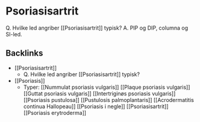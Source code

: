 # Psoriasisartrit
Q. Hvilke led angriber [[Psoriasisartrit]] typisk?
A. PIP og DIP, columna og SI-led.

## Backlinks
* [[Psoriasisartrit]]
	* Q. Hvilke led angriber [[Psoriasisartrit]] typisk?
* [[Psoriasis]]
	* Typer:
		[[Nummulat psoriasis vulgaris]]
		[[Plaque psoriasis vulgaris]]
		[[Guttat psoriasis vulgaris]]
		[[Intertriginøs psoriasis vulgaris]]
	[[Psoriasis pustulosa]]
		[[Pustulosis palmoplantaris]]
		[[Acrodermatitis continua Hallopeau]]
	[[Psoriasis i negle]]
	[[Psoriasisartrit]]
	[[Psoriasis erytroderma]]

<!-- #anki/tag/med/Derma #anki/deck/Medicine #anki/tag/med/Rheumatology -->

<!-- {BearID:84A6C889-A05F-45D0-89E8-CF10C67C680D-959-000005B45CB0A197} -->
